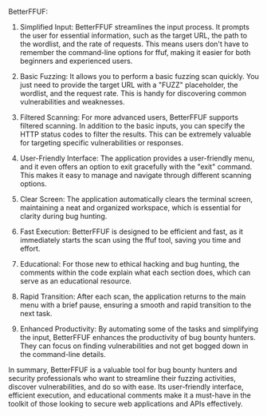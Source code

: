 BetterFFUF:

1. Simplified Input: BetterFFUF streamlines the input process. It prompts the user for essential information, such as the target URL, the path to the wordlist, and the rate of requests. This means users don't have to remember the command-line options for ffuf, making it easier for both beginners and experienced users.

2. Basic Fuzzing: It allows you to perform a basic fuzzing scan quickly. You just need to provide the target URL with a "FUZZ" placeholder, the wordlist, and the request rate. This is handy for discovering common vulnerabilities and weaknesses.

3. Filtered Scanning: For more advanced users, BetterFFUF supports filtered scanning. In addition to the basic inputs, you can specify the HTTP status codes to filter the results. This can be extremely valuable for targeting specific vulnerabilities or responses.

4. User-Friendly Interface: The application provides a user-friendly menu, and it even offers an option to exit gracefully with the "exit" command. This makes it easy to manage and navigate through different scanning options.

5. Clear Screen: The application automatically clears the terminal screen, maintaining a neat and organized workspace, which is essential for clarity during bug hunting.

6. Fast Execution: BetterFFUF is designed to be efficient and fast, as it immediately starts the scan using the ffuf tool, saving you time and effort.

7. Educational: For those new to ethical hacking and bug hunting, the comments within the code explain what each section does, which can serve as an educational resource.

8. Rapid Transition: After each scan, the application returns to the main menu with a brief pause, ensuring a smooth and rapid transition to the next task.

9. Enhanced Productivity: By automating some of the tasks and simplifying the input, BetterFFUF enhances the productivity of bug bounty hunters. They can focus on finding vulnerabilities and not get bogged down in the command-line details.

In summary, BetterFFUF is a valuable tool for bug bounty hunters and security professionals who want to streamline their fuzzing activities, discover vulnerabilities, and do so with ease. Its user-friendly interface, efficient execution, and educational comments make it a must-have in the toolkit of those looking to secure web applications and APIs effectively.
